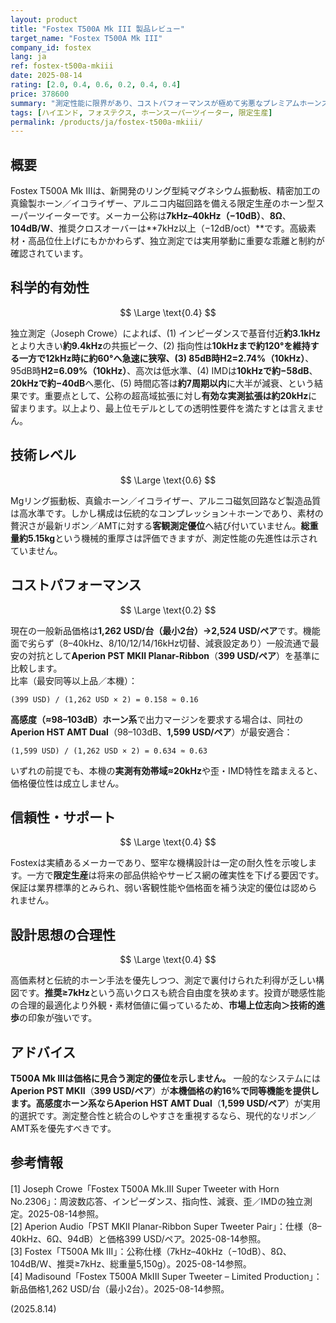 ```yaml
---
layout: product
title: "Fostex T500A Mk III 製品レビュー"
target_name: "Fostex T500A Mk III"
company_id: fostex
lang: ja
ref: fostex-t500a-mkiii
date: 2025-08-14
rating: [2.0, 0.4, 0.6, 0.2, 0.4, 0.4]
price: 378600
summary: "測定性能に限界があり、コストパフォーマンスが極めて劣悪なプレミアムホーンスーパーツイーター"
tags: [ハイエンド, フォステクス, ホーンスーパーツイーター, 限定生産]
permalink: /products/ja/fostex-t500a-mkiii/
---
```

## 概要

Fostex T500A Mk IIIは、新開発のリング型純マグネシウム振動板、精密加工の真鍮製ホーン／イコライザー、アルニコ内磁回路を備える限定生産のホーン型スーパーツイーターです。メーカー公称は**7kHz–40kHz（−10dB）**、**8Ω**、**104dB/W**、推奨クロスオーバーは**7kHz以上（−12dB/oct）**です。高級素材・高品位仕上げにもかかわらず、独立測定では実用挙動に重要な乖離と制約が確認されています。

## 科学的有効性

$$ \Large \text{0.4} $$

独立測定（Joseph Crowe）によれば、(1) インピーダンスで基音付近**約3.1kHz**とより大きい**約9.4kHz**の共振ピーク、(2) 指向性は**10kHzまで約120°**を維持する一方で**12kHz時に約60°**へ急速に狭窄、(3) 85dB時**H2=2.74%（10kHz）**、95dB時**H2=6.09%（10kHz）**、高次は低水準、(4) IMDは**10kHzで約−58dB**、**20kHzで約−40dB**へ悪化、(5) 時間応答は**約7周期以内**に大半が減衰、という結果です。重要点として、公称の超高域拡張に対し**有効な実測拡張は約20kHz**に留まります。以上より、最上位モデルとしての透明性要件を満たすとは言えません。

## 技術レベル

$$ \Large \text{0.6} $$

Mgリング振動板、真鍮ホーン／イコライザー、アルニコ磁気回路など製造品質は高水準です。しかし構成は伝統的なコンプレッション＋ホーンであり、素材の贅沢さが最新リボン／AMTに対する**客観測定優位**へ結び付いていません。**総重量約5.15kg**という機械的重厚さは評価できますが、測定性能の先進性は示されていません。

## コストパフォーマンス

$$ \Large \text{0.2} $$

現在の一般新品価格は**1,262 USD/台（最小2台）→2,524 USD/ペア**です。機能面で劣らず（8–40kHz、8/10/12/14/16kHz切替、減衰設定あり）一般流通で最安の対抗として**Aperion PST MKII Planar-Ribbon**（**399 USD/ペア**）を基準に比較します。  
比率（最安同等以上品／本機）：
```
(399 USD) / (1,262 USD × 2) = 0.158 ≈ 0.16
```
**高感度（≈98–103dB）ホーン系**で出力マージンを要求する場合は、同社の**Aperion HST AMT Dual**（98–103dB、**1,599 USD/ペア**）が最安適合：
```
(1,599 USD) / (1,262 USD × 2) = 0.634 ≈ 0.63
```
いずれの前提でも、本機の**実測有効帯域≈20kHz**や歪・IMD特性を踏まえると、価格優位性は成立しません。

## 信頼性・サポート

$$ \Large \text{0.4} $$

Fostexは実績あるメーカーであり、堅牢な機構設計は一定の耐久性を示唆します。一方で**限定生産**は将来の部品供給やサービス網の確実性を下げる要因です。保証は業界標準的とみられ、弱い客観性能や価格面を補う決定的優位は認められません。

## 設計思想の合理性

$$ \Large \text{0.4} $$

高価素材と伝統的ホーン手法を優先しつつ、測定で裏付けられた利得が乏しい構図です。**推奨≥7kHz**という高いクロスも統合自由度を狭めます。投資が聴感性能の合理的最適化より外観・素材価値に偏っているため、**市場上位志向＞技術的進歩**の印象が強いです。

## アドバイス

**T500A Mk IIIは価格に見合う測定的優位を示しません。** 一般的なシステムには**Aperion PST MKII**（**399 USD/ペア**）が**本機価格の約16%**で同等機能を提供します。高感度ホーン系なら**Aperion HST AMT Dual**（**1,599 USD/ペア**）が実用的選択です。測定整合性と統合のしやすさを重視するなら、現代的なリボン／AMT系を優先すべきです。

## 参考情報

[1] Joseph Crowe「Fostex T500A Mk.III Super Tweeter with Horn No.2306」：周波数応答、インピーダンス、指向性、減衰、歪／IMDの独立測定。2025-08-14参照。  
[2] Aperion Audio「PST MKII Planar-Ribbon Super Tweeter Pair」：仕様（8–40kHz、6Ω、94dB）と価格399 USD/ペア。2025-08-14参照。  
[3] Fostex「T500A Mk III」：公称仕様（7kHz–40kHz（−10dB）、8Ω、104dB/W、推奨≥7kHz、総重量5,150g）。2025-08-14参照。  
[4] Madisound「Fostex T500A MkIII Super Tweeter – Limited Production」：新品価格1,262 USD/台（最小2台）。2025-08-14参照。

(2025.8.14)

